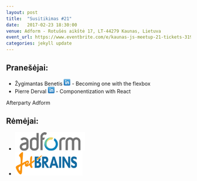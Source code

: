 ```yaml
---
layout: post
title:  "Susitikimas #21"
date:   2017-02-23 18:30:00
venue: Adform - Rotušės aikštė 17, LT-44279 Kaunas, Lietuva
event_url: https://www.eventbrite.com/e/kaunas-js-meetup-21-tickets-31982456388
categories: jekyll update
---
```

## Pranešėjai:
  * Žygimantas Benetis [![LinkedIn](img/icon-linkedin.png)](https://www.linkedin.com/in/benetis) - Becoming one with the flexbox
  * Pierre Derval [![LinkedIn](img/icon-linkedin.png)](https://www.linkedin.com/in/pierrederval) - Componentization with React
 
  Afterparty Adform

## Rėmėjai:

  * [![Adform](img/adform-logo.png)](http://www.adform.com)
  * [![JetBrains](img/jetbrains-logo.png)](https://www.jetbrains.com/)
